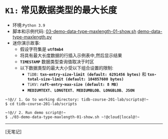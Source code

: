 # `K1:` 常见数据类型的最大长度
+ 环境:`Python 3.9`
+ 脚本和示例代码:
[03-demo-data-type-maxlength-01-show.sh](https://github.com/pingcap/tidb-course-201-lab/blob/master/scripts/03-demo-data-type-maxlength-01-show.sh)
[demo-data-type-maxlength.py](https://github.com/pingcap/tidb-course-201-lab/blob/master/scripts/demo-data-type-maxlength.py)
+ 迷你演示故事:
  + 假设字符集是 **`utf8mb4`**
  + 将具有最大长度数据的行插入示例表中,然后显示结果
  + **`TIMESTAMP`** 数据类型查询值取决于时区
  + 以下数据类型的最大大小受以下组合设置的限制:
    + `TiDB:` **`txn-entry-size-limit (default: 6291456 bytes)`** 和 **`txn-total-size-limit (default: 104857600 bytes)`**
    + `TiKV:` **`raft-entry-max-size (default: 8 MB)`**
    + **`MEDIUMTEXT`**、**`LONGTEXT`**、**`MEDIUMBLOB`**、**`LONGBLOB`**、**`JSON`**
```
~!@// 1. Go to working directory: tidb-course-201-lab/scripts@!~
$ cd tidb-course-201-lab/scripts

~!@// 2. Run demo script@!~
$ ./03-demo-data-type-maxlength-01-show.sh ~!@cloud|local@!~
```
----------------------------------------------------------------------------------------------------------
[无笔记]